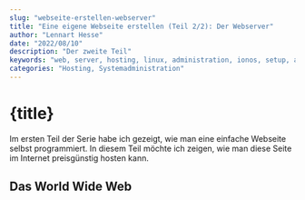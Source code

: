 ```yaml
---
slug: "webseite-erstellen-webserver"
title: "Eine eigene Webseite erstellen (Teil 2/2): Der Webserver"
author: "Lennart Hesse"
date: "2022/08/10"
description: "Der zweite Teil"
keywords: "web, server, hosting, linux, administration, ionos, setup, apache"
categories: "Hosting, Systemadministration"
---
```


# {title}

Im ersten Teil der Serie habe ich gezeigt, wie man eine einfache Webseite selbst programmiert. In diesem Teil möchte ich zeigen, wie man diese Seite im Internet preisgünstig hosten kann.

## Das World Wide Web